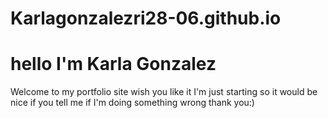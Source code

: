 # Karlagonzalezri28-06.github.io
<!DOCTYPE html>
<html> 
<head>
<title> My portfolio </title>
</head>
<body>
  <h1>hello I'm Karla Gonzalez</h1>
  <p>Welcome to my portfolio site wish you like it I'm just starting so it would be nice if you tell me if I'm doing something wrong thank you:)</p>
</body>
</html>
